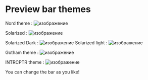 # Preview bar themes


Nord theme :
![изображение](https://cdn.discordapp.com/attachments/650681889308278785/883698377907372052/unknown.png)

Solarized :
![изображение](https://cdn.discordapp.com/attachments/650681889308278785/883698613396598844/unknown.png)

Solarized Dark :
![изображение](https://cdn.discordapp.com/attachments/650681889308278785/883698530626203658/unknown.png)
Solarized light :
![изображение](https://cdn.discordapp.com/attachments/650681889308278785/883699053592985630/unknown.png)

Gotham theme :
![изображение](https://cdn.discordapp.com/attachments/650681889308278785/883699140184391710/unknown.png)


INTRCPTR theme  :
![изображение](https://cdn.discordapp.com/attachments/650681889308278785/883699276365062235/unknown.png)


You can change the bar as you like!

